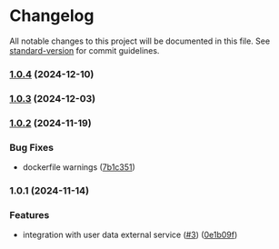 # Changelog

All notable changes to this project will be documented in this file. See [standard-version](https://github.com/conventional-changelog/standard-version) for commit guidelines.

### [1.0.4](https://github.com/MapColonies/Geocoding-Enrichment/compare/v1.0.3...v1.0.4) (2024-12-10)

### [1.0.3](https://github.com/MapColonies/Geocoding-Enrichment/compare/v1.0.2...v1.0.3) (2024-12-03)

### [1.0.2](https://github.com/MapColonies/Geocoding-Enrichment/compare/v1.0.1...v1.0.2) (2024-11-19)


### Bug Fixes

* dockerfile warnings ([7b1c351](https://github.com/MapColonies/Geocoding-Enrichment/commit/7b1c3519b89ad74718b88788bcd23fdb2f2ec699))

### 1.0.1 (2024-11-14)


### Features

* integration with user data external service ([#3](https://github.com/MapColonies/Geocoding-Enrichment/issues/3)) ([0e1b09f](https://github.com/MapColonies/Geocoding-Enrichment/commit/0e1b09f938f4f7fe1d4d5b9dac91be2387d524b0))
